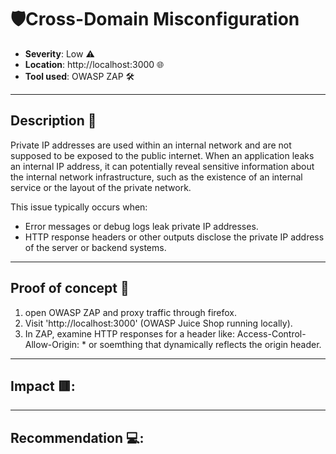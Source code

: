 # 🛡️Cross-Domain Misconfiguration 

- **Severity**: Low ⚠️
- **Location**: http://localhost:3000 🌐
- **Tool used**: OWASP ZAP 🛠️ 

---

## Description 📖

Private IP addresses are used within an internal network and are not supposed to be exposed to the public internet. When an application leaks an internal IP address, it can potentially reveal sensitive information about the internal network infrastructure, such as the existence of an internal service or the layout of the private network.

This issue typically occurs when:
- Error messages or debug logs leak private IP addresses.
- HTTP response headers or other outputs disclose the private IP address of 
  the server or backend systems.

---

## Proof of concept 🧪

1. open OWASP ZAP and proxy traffic through firefox.
2. Visit 'http://localhost:3000' (OWASP Juice Shop running locally).
3. In ZAP, examine HTTP responses for a header like: Access-Control-Allow-Origin: * or soemthing that dynamically reflects the origin header.

---

## Impact 🟥:



---

## Recommendation 💻:


